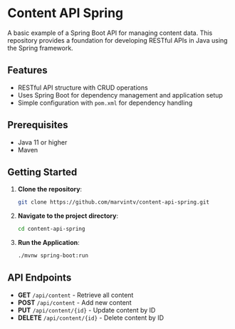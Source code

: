 # Content API Spring

A basic example of a Spring Boot API for managing content data. This repository provides a foundation for developing RESTful APIs in Java using the Spring framework.

## Features

- RESTful API structure with CRUD operations
- Uses Spring Boot for dependency management and application setup
- Simple configuration with `pom.xml` for dependency handling

## Prerequisites

- Java 11 or higher
- Maven

## Getting Started

1. **Clone the repository**:
   ```bash
   git clone https://github.com/marvintv/content-api-spring.git
2. **Navigate to the project directory**:
   ```bash
   cd content-api-spring
3. **Run the Application**:
   ```bash
   ./mvnw spring-boot:run

## API Endpoints
* **GET** `/api/content` - Retrieve all content
* **POST** `/api/content` - Add new content
* **PUT** `/api/content/{id}` - Update content by ID
* **DELETE** `/api/content/{id}` - Delete content by ID
